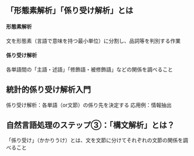 ## 「形態素解析」「係り受け解析」とは
#### 形態素解析
文を形態素（言語で意味を持つ最小単位）に分割し、品詞等を判別する作業
#### 係り受け解析
各単語間の「主語・述語」「修飾語・被修飾語」などの関係を調べること

## 統計的係り受け解析入門
係り受け解析：各単語（or文節）の係り先を決定する
応用例：情報抽出

## 自然言語処理のステップ③：「構文解析」とは？
「係り受け」（かかりうけ）とは、文を文節に分けてそれぞれの文節の関係を調べること
